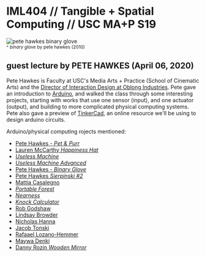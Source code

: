 # IML404 // Tangible + Spatial Computing // USC MA+P S19   

![pete hawkes binary glove](http://games.ucla.edu/wp-content/uploads/2010/01/binary_glove-960x414.jpg)  
<sup>^ _binary glove_ by pete hawkes (2010)</sup>

## guest lecture by PETE HAWKES (April 06, 2020)
Pete Hawkes is Faculty at USC's Media Arts + Practice (School of Cinematic Arts) and the [Director of Interaction Design at Oblong Industries](https://www.oblong.com/company/people). Pete gave an introduction to [Arduino](https://www.arduino.cc), and walked the class through some interesting projects, starting with works that use one sensor (input), and one actuator (output), and building to more complicated physical computing systems.  Pete also gave a preview of [TinkerCad](https://www.tinkercad.com/), an online resource we'll be using to design arduino circuits.

Arduino/physical computing rojects mentioned:
- [Pete Hawkes - _Pet & Purr_](https://vimeo.com/8619142)  
- [Lauren McCarthy _Happiness Hat_](https://www.youtube.com/watch?v=y_umsd5FP5Y)   
- [_Useless Machine_](https://vimeo.com/27098663)   
- [_Useless Machine Advanced_](http://www.youtube.com/watch?v=Djc8FPHs45o)  
- [Pete Hawkes - _Binary Glove_](https://vimeo.com/9054854)
- [Pete Hawkes _Sierpinski #2_](https://vimeo.com/9481952)
- [Mattia Casalegno](http://classes.dma.ucla.edu/Fall09/252A/projects/mattia/p2.html)   
- [_Portable Forest_](https://vimeo.com/7498222)   
- [_Nearness_](https://vimeo.com/6588461)   
- [_Knock Calculator_](https://vimeo.com/60773296)   
- [Rob Godshaw](https://vimeo.com/36133244)   
- [Lindsay Browder](http://vimeo.com/66664402)   
- [Nicholas Hanna](http://vimeo.com/29306086)   
- [Jacob Tonski](https://vimeo.com/72826106)   
- [Rafaael Lozano-Hemmer](http://www.lozano-hemmer.com/tape_recorders.php)   
- [Maywa Denki](http://bit.ly/ZgXnpG)   
- [Danny Rozin _Wooden Mirror_](http://www.youtube.com/watch?v=BZysu9QcceM)   

